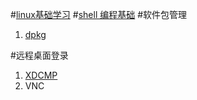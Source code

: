#[linux基础学习](./linux.mkd)
#[shell 编程基础](./shell.mkd)
#软件包管理
1. [dpkg](./dpkg.mkd)

#远程桌面登录
1. [XDCMP](./xdcmp.mkd)
2. VNC
